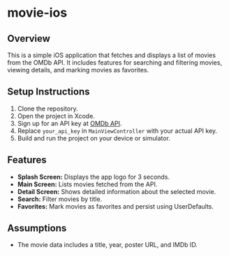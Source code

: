 # movie-ios

## Overview
This is a simple iOS application that fetches and displays a list of movies from the OMDb API. It includes features for searching and filtering movies, viewing details, and marking movies as favorites.

## Setup Instructions

1. Clone the repository.
2. Open the project in Xcode.
3. Sign up for an API key at [OMDb API](http://www.omdbapi.com/apikey.aspx).
4. Replace `your_api_key` in `MainViewController` with your actual API key.
5. Build and run the project on your device or simulator.

## Features

- **Splash Screen:** Displays the app logo for 3 seconds.
- **Main Screen:** Lists movies fetched from the API.
- **Detail Screen:** Shows detailed information about the selected movie.
- **Search:** Filter movies by title.
- **Favorites:** Mark movies as favorites and persist using UserDefaults.

## Assumptions
- The movie data includes a title, year, poster URL, and IMDb ID.

##

